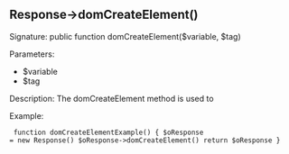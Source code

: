 ## Response->domCreateElement()

Signature: public function domCreateElement($variable, $tag)

Parameters:

* $variable
* $tag

Description:
The domCreateElement method is used to 

Example:
<code><pre>
function domCreateElementExample()
{
    $oResponse = new Response()
    $oResponse->domCreateElement()
    return $oResponse
}
</pre></code>